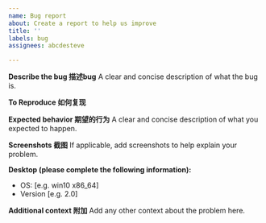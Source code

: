```yaml
---
name: Bug report
about: Create a report to help us improve
title: ''
labels: bug
assignees: abcdesteve

---
```


<!-- An issue that fails to match the templete will be regarded as invalid -->
<!-- 不按模板填写的issue会被视作无效 -->
<!-- Please check whether the same issue has been submittedd by someone else -->
<!-- 请检查是否有相同的issue -->

**Describe the bug 描述bug**
A clear and concise description of what the bug is.

**To Reproduce 如何复现**


**Expected behavior 期望的行为**
A clear and concise description of what you expected to happen.

**Screenshots 截图**
If applicable, add screenshots to help explain your problem.

**Desktop (please complete the following information):**
 - OS: [e.g. win10 x86_64]
 - Version [e.g. 2.0]

**Additional context 附加**
Add any other context about the problem here.

